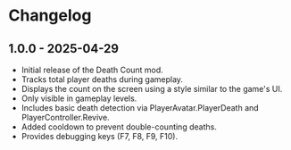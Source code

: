 # Changelog

## 1.0.0 - 2025-04-29

- Initial release of the Death Count mod.
- Tracks total player deaths during gameplay.
- Displays the count on the screen using a style similar to the game's UI.
- Only visible in gameplay levels.
- Includes basic death detection via PlayerAvatar.PlayerDeath and PlayerController.Revive.
- Added cooldown to prevent double-counting deaths.
- Provides debugging keys (F7, F8, F9, F10).
